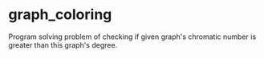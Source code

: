 # graph_coloring

Program solving problem of checking if given graph's chromatic number is greater than this graph's degree.
